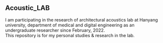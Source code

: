 ## Acoustic_LAB  
I am participating in the research of architectural acoustics lab at Hanyang university, department of medical and digital engineering as an undergraduate researcher since February, 2022.  
This repository is for my personal studies & research in the lab.  